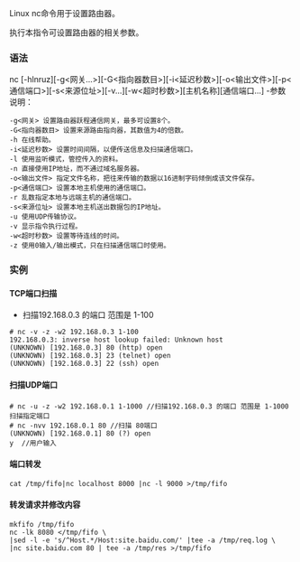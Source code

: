 Linux nc命令用于设置路由器。

执行本指令可设置路由器的相关参数。

### 语法
nc [-hlnruz][-g<网关...>][-G<指向器数目>][-i<延迟秒数>][-o<输出文件>][-p<通信端口>][-s<来源位址>][-v...][-w<超时秒数>][主机名称][通信端口...]
-参数说明：
```
-g<网关> 设置路由器跃程通信网关，最多可设置8个。
-G<指向器数目> 设置来源路由指向器，其数值为4的倍数。
-h 在线帮助。
-i<延迟秒数> 设置时间间隔，以便传送信息及扫描通信端口。
-l 使用监听模式，管控传入的资料。
-n 直接使用IP地址，而不通过域名服务器。
-o<输出文件> 指定文件名称，把往来传输的数据以16进制字码倾倒成该文件保存。
-p<通信端口> 设置本地主机使用的通信端口。
-r 乱数指定本地与远端主机的通信端口。
-s<来源位址> 设置本地主机送出数据包的IP地址。
-u 使用UDP传输协议。
-v 显示指令执行过程。
-w<超时秒数> 设置等待连线的时间。
-z 使用0输入/输出模式，只在扫描通信端口时使用。
```
### 实例
#### TCP端口扫描
- 扫描192.168.0.3 的端口 范围是 1-100
```
# nc -v -z -w2 192.168.0.3 1-100 
192.168.0.3: inverse host lookup failed: Unknown host
(UNKNOWN) [192.168.0.3] 80 (http) open
(UNKNOWN) [192.168.0.3] 23 (telnet) open
(UNKNOWN) [192.168.0.3] 22 (ssh) open
```
#### 扫描UDP端口
```
# nc -u -z -w2 192.168.0.1 1-1000 //扫描192.168.0.3 的端口 范围是 1-1000
扫描指定端口
# nc -nvv 192.168.0.1 80 //扫描 80端口
(UNKNOWN) [192.168.0.1] 80 (?) open
y  //用户输入
```
#### 端口转发
```
cat /tmp/fifo|nc localhost 8000 |nc -l 9000 >/tmp/fifo
```
#### 转发请求并修改内容
```
mkfifo /tmp/fifo
nc -lk 8080 </tmp/fifo \
|sed -l -e 's/^Host.*/Host:site.baidu.com/' |tee -a /tmp/req.log \
|nc site.baidu.com 80 | tee -a /tmp/res >/tmp/fifo
```
